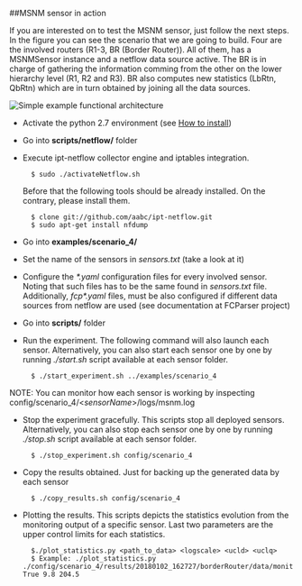 ##MSNM sensor in action

If you are interested on to test the MSNM sensor, just follow the next steps.
In the figure you can see the scenario that we are going to build. Four are the involved routers (R1-3, BR (Border Router)). All of them, 
has a MSNMSensor instance and a netflow data source active. The BR is 
in charge of gathering the information comming from the other on the lower hierarchy level (R1, R2 and R3). BR also computes
 new statistics (LbRtn, QbRtn) which are in turn obtained by joining all the data sources.

![Simple example functional architecture](examples/scenario_4/arquitectura.png "Functional architecture")

- Activate the python 2.7 environment (see [How to install](../README.md))
- Go into **scripts/netflow/** folder
- Execute ipt-netflow collector engine and iptables integration.

		$ sudo ./activateNetflow.sh

     Before that the following tools should be already installed. On the contrary, please install them.

	    $ clone git://github.com/aabc/ipt-netflow.git
	    $ sudo apt-get install nfdump

- Go into **examples/scenario_4/**
- Set the name of the sensors in *sensors.txt* (take a look at it)
- Configure the *\*.yaml* configuration files for every involved sensor. Noting that such files has to be the same found in *sensors.txt* file. 
Additionally, *fcp\*.yaml* files, must be also configured if different data sources from netflow are used 
(see documentation at FCParser project)
- Go into **scripts/** folder
- Run the experiment. The following command will also launch each sensor. Alternatively, you can also start each sensor one by one by running *./start.sh* script available at each sensor folder.

	   	$ ./start_experiment.sh ../examples/scenario_4

 NOTE: You can monitor how each sensor is working by inspecting config/scenario_4/<*sensorName*\>/logs/msnm.log

- Stop the experiment gracefully. This scripts stop all deployed sensors. Alternatively, you can also stop each sensor one by one by running *./stop.sh* script available at each sensor folder.

	   	$ ./stop_experiment.sh config/scenario_4

- Copy the results obtained. Just for backing up the generated data by each sensor

	   	$ ./copy_results.sh config/scenario_4

- Plotting the results. This scripts depicts the statistics evolution from the monitoring output of a specific sensor. Last two parameters are the upper control limits for each statistics.

	   	$./plot_statistics.py <path_to_data> <logscale> <ucld> <uclq> 
	   	$ Example: ./plot_statistics.py ./config/scenario_4/results/20180102_162727/borderRouter/data/monitoring/output/ True 9.8 204.5